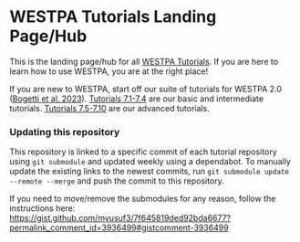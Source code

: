 # WESTPA Tutorials Landing Page/Hub

This is the landing page/hub for all [WESTPA Tutorials](https://github.com/westpa/westpa/wiki/tutorials). If you are here to learn how to use WESTPA, you are at the right place!

If you are new to WESTPA, start off our suite of tutorials for WESTPA 2.0 \([Bogetti et al. 2023](https://doi.org/10.33011/livecoms.5.1.1655 )\). [Tutorials 7.1-7.4](https://github.com/westpa/westpa_tutorials) are our basic and intermediate tutorials. [Tutorials 7.5-7.10](https://github.com/westpa/westpa2_tutorials) are our advanced tutorials.

### Updating this repository

This repository is linked to a specific commit of each tutorial repository using `git submodule` and updated weekly using a dependabot. To manually update the existing links to the newest commits, run `git submodule update --remote --merge` and push the commit to this repository.

If you need to move/remove the submodules for any reason, follow the instructions here:
https://gist.github.com/myusuf3/7f645819ded92bda6677?permalink_comment_id=3936499#gistcomment-3936499
